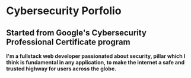 # Cybersecurity Porfolio

## Started from Google's Cybersecurity Professional Certificate program

**I'm a fullstack web developer passionated about security, pillar which I think is fundamental in any application, to make the internet a safe and trusted highway for users across the globe.**
